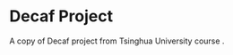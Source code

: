 # Decaf Project

A copy of Decaf project from Tsinghua University course <Principles and Practice of Compiler Construction>.
